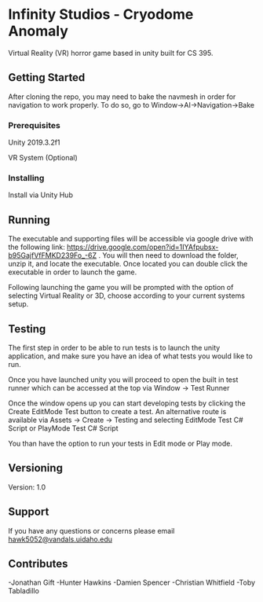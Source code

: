# Infinity Studios - Cryodome Anomaly

Virtual Reality (VR) horror game based in unity built for CS 395.

## Getting Started

After cloning the repo, you may need to bake the navmesh in order for navigation to work properly. To do so, go to Window->AI->Navigation->Bake

### Prerequisites

Unity 2019.3.2f1

VR System (Optional)

### Installing

Install via Unity Hub

## Running

The executable and supporting files will be accessible via google drive with the following link: https://drive.google.com/open?id=1IYAfpubsx-b95GajfVfFMKD239Fo_-6Z . You will then need to download the folder, unzip it, and locate the executable. Once located you can double click the executable in order to launch the game.


Following launching the game you will be prompted with the option of selecting Virtual Reality or 3D, choose according to your current systems setup. 

## Testing

The first step in order to be able to run tests is to launch the unity application, and make sure you have an idea of what tests you would like to run.

Once you have launched unity you will proceed to open the built in test runner which can be accessed at the top via Window -> Test Runner

Once the window opens up you can start developing tests by clicking the Create EditMode Test button to create a test. An alternative route is available via Assets -> Create -> Testing and selecting EditMode Test C# Script or PlayMode Test C# Script

You than have the option to run your tests in Edit mode or Play mode.

## Versioning
Version: 1.0 

## Support

If you have any questions or concerns please email hawk5052@vandals.uidaho.edu

## Contributes

-Jonathan Gift
-Hunter Hawkins
-Damien Spencer
-Christian Whitfield
-Toby Tabladillo
